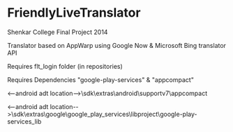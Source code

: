 FriendlyLiveTranslator
========================
Shenkar College Final Project 2014

Translator based on AppWarp using Google Now & Microsoft Bing translator API

Requires flt_login folder (in repositories)

Requires Dependencies "google-play-services" & "appcompact"

<--android adt location-->\sdk\extras\android\supportv7\appcompact

<--android adt location-->\sdk\extras\google\google_play_services\libproject\google-play-services_lib
